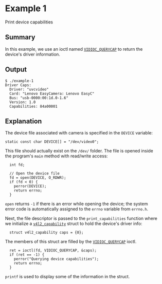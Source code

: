 # Example 1

Print device capabilities

## Summary

In this example, we use an ioctl named
[`VIDIOC_QUERYCAP`](https://www.linuxtv.org/downloads/v4l-dvb-apis-new/uapi/v4l/vidioc-querycap.html?highlight=vidioc_querycap)
to return the device's driver information.

## Output

```
$ ./example-1
Driver Caps:
  Driver: "uvcvideo"
  Card: "Lenovo EasyCamera: Lenovo EasyC"
  Bus: "usb-0000:00:1d.0-1.6"
  Version: 1.0
  Capabilities: 84a00001
```

## Explanation

The device file associated with camera is specified in the `DEVICE` variable:

```
static const char DEVICE[] = "/dev/video0";
```

This file should actually exist on the `/dev/` folder. The file is opened inside the program's
`main` method with read/write access:

```
  int fd;

  // Open the device file
  fd = open(DEVICE, O_RDWR);
  if (fd < 0) {
    perror(DEVICE);
    return errno;
  }
```

`open` returns `-1` if there is an error while opening the device; the system error code is
automatically assigned to the `errno` variable from `errno.h`.

Next, the file descriptor is passed to the `print_capabilities` function where we initialize a
[`v4l2_capability`](https://www.linuxtv.org/downloads/v4l-dvb-apis-new/uapi/v4l/vidioc-querycap.html?highlight=v4l2_capability#c.v4l2_capability)
struct to hold the device's driver info:

```
  struct v4l2_capability caps = {0};
```

The members of this struct are filled by the
[`VIDIOC_QUERYCAP`](https://www.linuxtv.org/downloads/v4l-dvb-apis-new/uapi/v4l/vidioc-querycap.html?highlight=v4l2_capability)
ioctl.

```
  ret = ioctl(fd, VIDIOC_QUERYCAP, &caps);
  if (ret == -1) {
    perror("Querying device capabilities");
    return errno;
  }
```

`printf` is used to display some of the information in the struct.  

